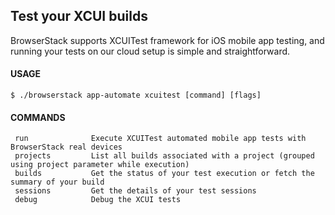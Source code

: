 ## Test your XCUI builds
BrowserStack supports XCUITest framework for iOS mobile app testing, and running your tests on our cloud setup is simple and straightforward.
 
#### USAGE
```
$ ./browserstack app-automate xcuitest [command] [flags]
```
#### COMMANDS
 ```  
  run              Execute XCUITest automated mobile app tests with BrowserStack real devices
  projects         List all builds associated with a project (grouped using project parameter while execution)
  builds           Get the status of your test execution or fetch the summary of your build
  sessions         Get the details of your test sessions
  debug            Debug the XCUI tests
 ```
